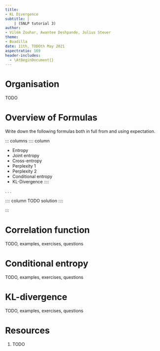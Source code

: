```yaml
---
title:
- KL Divergence
subtitle: |
    | (SNLP tutorial 3)
author:
- Vilém Zouhar, Awantee Deshpande, Julius Steuer
theme:
- Boadilla
date: 11th, TODOth May 2021
aspectratio: 169
header-includes:
  - \AtBeginDocument{}
---
```


# Organisation

TODO

# Overview of Formulas

Write down the following formulas both in full from and using expectation.

::: columns
:::: column
- Entropy
- Joint entropy
- Cross-entropy
- Perplexity 1
- Perplexity 2
- Conditional entropy
- KL-Divergence
::::

. . .

:::: column
TODO solution
::::

:::

# Correlation function

TODO, examples, exercises, questions

# Conditional entropy

TODO, examples, exercises, questions

# KL-divergence

TODO, examples, exercises, questions

# Resources

1. TODO